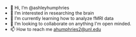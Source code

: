 - 👋 Hi, I’m @ashleyhumphries
- 👀 I’m interested in researching the brain
- 🌱 I’m currently learning how to analyze fMRI data
- 💞️ I’m looking to collaborate on anything I'm open minded. 
- 📫 How to reach me ahumphries2@unl.edu

<!---
ashleyhumphries/ashleyhumphries is a ✨ special ✨ repository because its `README.md` (this file) appears on your GitHub profile.
You can click the Preview link to take a look at your changes.
--->
